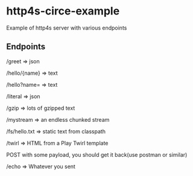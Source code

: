 # http4s-circe-example

Example of http4s server with various endpoints

## Endpoints

/greet
=> json

/hello/{name}
=> text

/hello?name=
=> text

/literal
=> json

/gzip
=> lots of gzipped text

/mystream
=> an endless chunked stream

/fs/hello.txt
=> static text from classpath

/twirl
=> HTML from a Play Twirl template

POST with some payload, you should get it back(use postman or similar)

/echo
=> Whatever you sent


